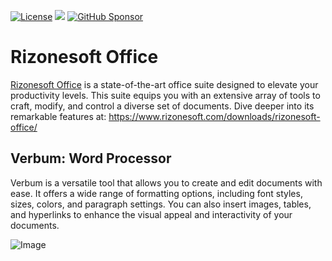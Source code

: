 [![License](https://img.shields.io/badge/License-BSD%203--Clause-blue.svg)](https://opensource.org/licenses/BSD-3-Clause)
[![](https://img.shields.io/badge/Donate-PayPal-blue.svg)](https://www.paypal.com/donate/?hosted_button_id=5FK4H8N8Y7Z7S)
[![GitHub Sponsor](https://img.shields.io/github/sponsors/rizonesoft?label=Sponsor&logo=GitHub)](https://github.com/sponsors/rizonesoft)

# Rizonesoft Office
[Rizonesoft Office](https://www.rizonesoft.com/downloads/rizonesoft-office/) is a state-of-the-art office suite designed to elevate your productivity levels. This suite equips you with an extensive array of tools to craft, modify, and control a diverse set of documents. Dive deeper into its remarkable features at: https://www.rizonesoft.com/downloads/rizonesoft-office/

## Verbum: Word Processor
Verbum is a versatile tool that allows you to create and edit documents with ease. It offers a wide range of formatting options, including font styles, sizes, colors, and paragraph settings. You can also insert images, tables, and hyperlinks to enhance the visual appeal and interactivity of your documents.

![Image](https://www.rizonesoft.com/wp-content/uploads/2023/07/verbum-screenshot-1024x706.png.webp)

